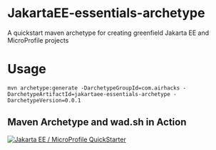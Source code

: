 # JakartaEE-essentials-archetype
A quickstart maven archetype for creating greenfield Jakarta EE and MicroProfile projects

# Usage

```
mvn archetype:generate -DarchetypeGroupId=com.airhacks -DarchetypeArtifactId=jakartaee-essentials-archetype -DarchetypeVersion=0.0.1
```

## Maven Archetype and wad.sh in Action

[![Jakarta EE / MicroProfile QuickStarter](https://i.ytimg.com/vi/8w_a-yEl2Wg/mqdefault.jpg)](https://www.youtube.com/embed/8w_a-yEl2Wg?rel=0)

